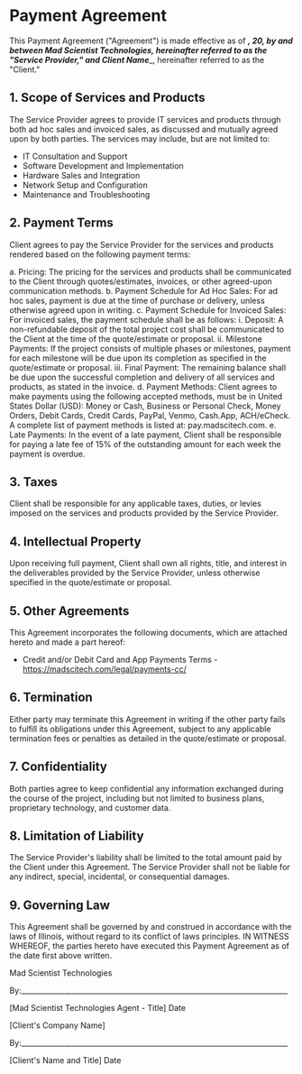 # Payment Agreement


This Payment Agreement ("Agreement") is made effective as of ______________, 20_____, by and between Mad Scientist Technologies, hereinafter referred to as the "Service Provider," and _____Client Name_______________, hereinafter referred to as the "Client."


## 1. Scope of Services and Products

The Service Provider agrees to provide IT services and products through both ad hoc sales and invoiced sales, as discussed and mutually agreed upon by both parties. The services may include, but are not limited to:

* IT Consultation and Support
* Software Development and Implementation
* Hardware Sales and Integration
* Network Setup and Configuration
* Maintenance and Troubleshooting


## 2. Payment Terms

Client agrees to pay the Service Provider for the services and products rendered based on the following payment terms:

a. Pricing: The pricing for the services and products shall be communicated to the Client through quotes/estimates, invoices, or other agreed-upon communication methods.
b. Payment Schedule for Ad Hoc Sales: For ad hoc sales, payment is due at the time of purchase or delivery, unless otherwise agreed upon in writing.
c. Payment Schedule for Invoiced Sales: For invoiced sales, the payment schedule shall be as follows:
  i. Deposit: A non-refundable deposit of the total project cost shall be communicated to the Client at the time of the quote/estimate or proposal.
  ii. Milestone Payments: If the project consists of multiple phases or milestones, payment for each milestone will be due upon its completion as specified in the quote/estimate or proposal.
  iii. Final Payment: The remaining balance shall be due upon the successful completion and delivery of all services and products, as stated in the invoice.
d. Payment Methods: Client agrees to make payments using the following accepted methods, must be in United States Dollar (USD): Money or Cash, Business or Personal Check, Money Orders, Debit Cards, Credit Cards, PayPal, Venmo, Cash.App, ACH/eCheck. A complete list of payment methods is listed at: pay.madscitech.com.
e. Late Payments: In the event of a late payment, Client shall be responsible for paying a late fee of 15% of the outstanding amount for each week the payment is overdue.


## 3. Taxes

Client shall be responsible for any applicable taxes, duties, or levies imposed on the services and products provided by the Service Provider.


## 4. Intellectual Property

Upon receiving full payment, Client shall own all rights, title, and interest in the deliverables provided by the Service Provider, unless otherwise specified in the quote/estimate or proposal.


## 5. Other Agreements

This Agreement incorporates the following documents, which are attached hereto and made a part hereof:

* Credit and/or Debit Card and App Payments Terms - https://madscitech.com/legal/payments-cc/


## 6. Termination

Either party may terminate this Agreement in writing if the other party fails to fulfill its obligations under this Agreement, subject to any applicable termination fees or penalties as detailed in the quote/estimate or proposal.


## 7. Confidentiality

Both parties agree to keep confidential any information exchanged during the course of the project, including but not limited to business plans, proprietary technology, and customer data.


## 8. Limitation of Liability

The Service Provider's liability shall be limited to the total amount paid by the Client under this Agreement. The Service Provider shall not be liable for any indirect, special, incidental, or consequential damages.


## 9. Governing Law

This Agreement shall be governed by and construed in accordance with the laws of Illinois, without regard to its conflict of laws principles.
IN WITNESS WHEREOF, the parties hereto have executed this Payment Agreement as of the date first above written.



Mad Scientist Technologies


By:__________________________________________________________________________

[Mad Scientist Technologies Agent - Title]						Date



[Client's Company Name]


By:__________________________________________________________________________

[Client's Name and Title]										Date